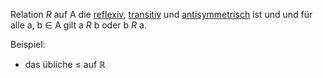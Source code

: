 Relation *R* auf A die [reflexiv](Reflexivität), [transitiv](Transitivität) und [antisymmetrisch](Antisymmetrie) ist und und für alle 
a, b ∈ A gilt a *R* b oder b *R* a.

Beispiel:
- das übliche  ≤ auf $\mathbb R$ 